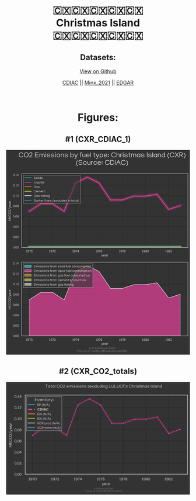 
<center>
<h1 align="center">
🇨🇽🇨🇽🇨🇽🇨🇽🇨🇽
<br>
Christmas Island
<br>
🇨🇽🇨🇽🇨🇽🇨🇽🇨🇽
</h1>
<h2>Datasets:</h2>
<p><a href="https://github.com/dquintani/GreenhouseData/tree/master/country_data/CXR_Christmas Island/data">View on Github</a>
<br></p><p><a href="data/CXR_CDIAC.csv">CDIAC</a> || <a href="data/CXR_Minx_2021.csv">Minx_2021</a> || <a href="data/CXR_EDGAR.csv">EDGAR</a></p><p><br></p>
<h1>Figures:</h1><h2>#1 (CXR_CDIAC_1)</h2>
<p><img alt="" src="figures/CXR_CDIAC_1.png" /></p><h2>#2 (CXR_CO2_totals)</h2>
<p><img alt="" src="figures/CXR_CO2_totals.png" /></p>
